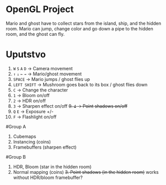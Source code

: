 # OpenGL Project
Mario and ghost have to collect stars from the island, ship, and the hidden room. Mario can jump, change color and go down a pipe to the hidden room, and the ghost can fly.

# Uputstvo
1. `W` `S` `A` `D` -> Camera movement
2. `↑` `↓` `←` `→` -> Mario/ghost movement
3. `SPACE` -> Mario jumps / ghost flies up
4. `LEFT SHIFT` -> Mushroom goes back to its box / ghost flies down
5. `C` -> Change the character
6. `1` -> Bloom on/off
7. `2` -> HDR on/off
8. `3` -> Sharpen effect on/off
~~9. `4` -> Point shadows on/off~~
10. `Q` `E` -> Exposure +/-
11. `F` -> Flashlight on/off

#Group A
1. Cubemaps
2. Instancing (coins)
3. Framebuffers (sharpen effect)

#Group B
1. HDR, Bloom (star in the hidden room)
2. Normal mapping (coins)
~~3. Point shadows (in the hidden room)~~ works without HDR/bloom framebuffer?

